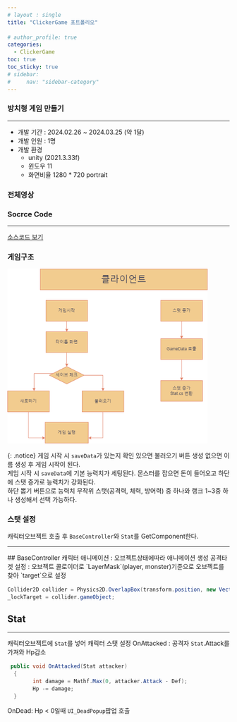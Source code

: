 ```yaml
---
# layout : single
title: "ClickerGame 포트폴리오"

# author_profile: true
categories:
  - ClickerGame
toc: true
toc_sticky: true
# sidebar:
#     nav: "sidebar-category"
---
```


### 방치형 게임 만들기
<hr/>

* 개발 기간 : 2024.02.26 ~ 2024.03.25 (약 1달)
* 개발 인원 : 1명
* 개발 환경 
    * unity (2021.3.33f)
    * 윈도우 11
    * 화면비율 1280 * 720 portrait 

### 전체영상

### Socrce Code 
<hr/>

[소스코드 보기](https://github.com/Theta08/growGame)

### 게임구조
<img src="/assets/images/전체구조도.png" width="90%" height="90%" title="전채구조도" alt="전채구조도"/> <br/>

{: .notice}
게임 시작 시 `saveData`가 있는지 확인 있으면 불러오기 버튼 생성 없으면 이름 생성 후 게임 시작이 된다.   
게임 시작 시 `saveData`에 기본 능력치가 세팅된다. 몬스터를 잡으면 돈이 들어오고 하단에 스탯 증가로 능력치가 강화된다.   
하단 뽑기 버튼으로 능력치 무작위 스탯(공격력, 체력, 방어력) 중 하나와 랭크 1~3중 하나 생성해서 선택 가능하다.


<!-- ## 기능
1. 타이틀화면 세이브데이터 체크 
    1. 세이브데이터 O : 불러오기 버튼 활성화
    2. 세이브데이터 X : 새로하기 버튼 -> 이름입력 팝업 실행
2. 플레이화면
    1. 스탯증가 버튼
    2. 뽑기버튼 -->

### 스탯 설정
캐릭터오브젝트 호출 후 `BaseController`와 `Stat`를 GetComponent한다.
<hr/>
## BaseController
캐릭터 애니메이션 : 오브젝트상태에따라 애니메이션 생성
공격타겟 설정 : 오브젝트 콜로이더로 `LayerMask`(player, monster)기준으로 오브젝트를 찾아 `target`으로 설정 

``` cs
Collider2D collider = Physics2D.OverlapBox(transform.position, new Vector2(3,3), 0, targetLayer);
_lockTarget = collider.gameObject;
```
## Stat
<hr/>

캐릭터오브젝트에 `Stat`를 넣어 캐릭터 스탯 설정
OnAttacked : 공격자 `Stat`.Attack를 가져와 Hp감소
``` cs
 public void OnAttacked(Stat attacker)
  {
        int damage = Mathf.Max(0, attacker.Attack - Def);
        Hp -= damage;
  }
``` 

OnDead: Hp < 0일때 `UI_DeadPopup`팝업 호출 